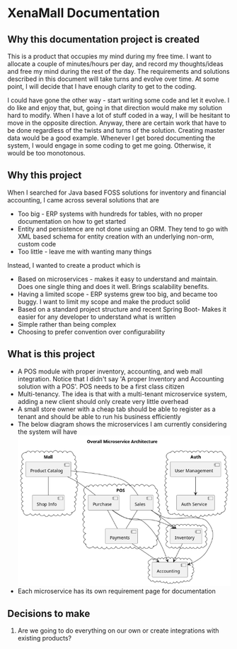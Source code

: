# XenaMall Documentation

## Why this documentation project is created
This is a product that occupies my mind during my free time. I want to allocate a couple of minutes/hours per day, and record my thoughts/ideas and free my mind during the rest of the day. The requirements and solutions described in this document will take turns and evolve over time. At some point, I will decide that I have enough clarity to get to the coding.

I could have gone the other way - start writing some code and let it evolve. I do like and enjoy that, but, going in that direction would make my solution hard to modify. When I have a lot of stuff coded in a way, I will be hesitant to move in the opposite direction. Anyway, there are certain work that have to be done regardless of the twists and turns of the solution. Creating master data would be a good example. Whenever I get bored documenting the system, I would engage in some coding to get me going. Otherwise, it would be too monotonous.

## Why this project
When I searched for Java based FOSS solutions for inventory and financial accounting, I came across several solutions that are
- Too big - ERP systems with hundreds for tables, with no proper documentation on how to get started
- Entity and persistence are not done using an ORM. They tend to go with XML based schema for entity creation with an underlying non-orm, custom code
- Too little - leave me with wanting many things

Instead, I wanted to create a product which is
- Based on microservices - makes it easy to understand and maintain. Does one single thing and does it well. Brings scalability benefits.
- Having a limited scope - ERP systems grew too big, and became too buggy. I want to limit my scope and make the product solid
- Based on a standard project structure and recent Spring Boot- Makes it easier for any developer to understand what is written
- Simple rather than being complex
- Choosing to prefer convention over configurability

## What is this project
- A POS module with proper inventory, accounting, and web mall integration. Notice that I didn't say 'A proper Inventory and Accounting solution with a POS'. POS needs to be a first class citizen
- Multi-tenancy. The idea is that with a multi-tenant microservice system, adding a new client should only create very little overhead
- A small store owner with a cheap tab should be able to register as a tenant and should be able to run his business efficiently
- The below diagram shows the microservices I am currently considering the system will have
  ![Microservices Diagram](design/microservices-overall.png)
- Each microservice has its own requirement page for documentation


## Decisions to make
1. Are we going to do everything on our own or create integrations with existing products?
